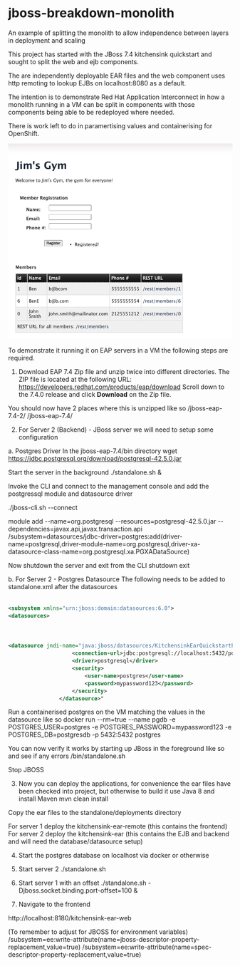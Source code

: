 # jboss-breakdown-monolith
An example of splitting the monolith to allow independence between layers in deployment and scaling


This project has started with the JBoss 7.4 kitchensink quickstart and sought to split the web and ejb components. 

The are independently deployable EAR files and the web component uses http remoting to lookup EJBs on localhost:8080 as
a default.

The intention is to demonstrate Red Hat Application Interconnect in how a monolith running in a VM can be split in components with those components being able to be redeployed where needed.

There is work left to do in paramertising values and containerising for OpenShift.

![Front screen](frontscreen.png)


To demonstrate it running it on EAP servers in a VM the following steps are required.

1. Download EAP 7.4 Zip file and unzip twice into different directories. The ZIP file is located at the following URL: https://developers.redhat.com/products/eap/download
Scroll down to the 7.4.0 release and click **Download** on the Zip file. 

You should now have 2 places where this is unzipped like so
/jboss-eap-7.4-2/
/jboss-eap-7.4/

2. For Server 2 (Backend) - JBoss server we will need to setup some configuration 

a. Postgres Driver
In the jboss-eap-7.4/bin directory
wget https://jdbc.postgresql.org/download/postgresql-42.5.0.jar

Start the server in the background
./standalone.sh &

Invoke the CLI and connect to the management console and add the postgressql module and datasource driver

./jboss-cli.sh --connect

module add --name=org.postgresql --resources=postgresql-42.5.0.jar --dependencies=javax.api,javax.transaction.api
/subsystem=datasources/jdbc-driver=postgres:add(driver-name=postgresql,driver-module-name=org.postgresql,driver-xa-datasource-class-name=org.postgresql.xa.PGXADataSource)


Now shutdown the server and exit from the CLI
shutdown
exit

b. For Server 2 - Postgres Datasource
The following needs to be added to standalone.xml after the datasources 

```xml

<subsystem xmlns="urn:jboss:domain:datasources:6.0">
<datasources>



<datasource jndi-name="java:jboss/datasources/KitchensinkEarQuickstartPGDS" pool-name="kitchensink-quickstartpg" enabled="true" use-java-context="true">
                    <connection-url>jdbc:postgresql://localhost:5432/postgresdb</connection-url>
                    <driver>postgresql</driver>
                    <security>
                        <user-name>postgres</user-name>
                        <password>mypassword123</password>
                    </security>
                </datasource>"

```

Run a containerised postgres on the VM matching the values in the datasource like so
docker run --rm=true --name pgdb -e POSTGRES_USER=postgres -e POSTGRES_PASSWORD=mypassword123 -e POSTGRES_DB=postgresdb -p 5432:5432 postgres

You can now verify it works by starting up JBoss in the foreground like so and see if any errors
/bin/standalone.sh 

Stop JBOSS

3. Now you can deploy the applications, for convenience the ear files have been checked into project, but otherwise to build it 
use Java 8 and install Maven
mvn clean install

Copy the ear files to the standalone/deployments directory

For server 1 deploy the kitchensink-ear-remote (this contains the frontend)
For server 2 deploy the kitchensink-ear (this contains the EJB and backend and will need the database/datasource setup)

4. Start the postgres database on localhost via docker or otherwise

5. Start server 2
./standalone.sh


6. Start server 1 with an offset
./standalone.sh -Djboss.socket.binding.port-offset=100 &

7. Navigate to the frontend 

http://localhost:8180/kitchensink-ear-web



(To remember to adjust for JBOSS for environment variables)
/subsystem=ee:write-attribute(name=jboss-descriptor-property-replacement,value=true)
/subsystem=ee:write-attribute(name=spec-descriptor-property-replacement,value=true)

   
   
